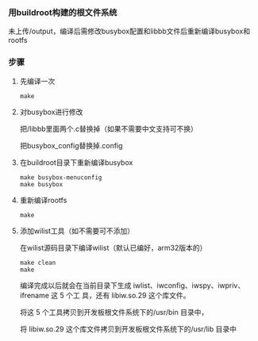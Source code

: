 ### 用buildroot构建的根文件系统

未上传/output，编译后需修改busybox配置和libbb文件后重新编译busybox和rootfs



### 步骤

1. 先编译一次

   ```
   make
   ```

2. 对busybox进行修改

   把/libbb里面两个.c替换掉（如果不需要中文支持可不换）

   把busybox_config替换掉.config

3. 在buildroot目录下重新编译busybox

   ```
   make busybox-menuconfig
   make busybox
   ```

4. 重新编译rootfs

   ```
   make
   ```

5. 添加wilist工具（如不需要可不添加）

   在wilist源码目录下编译wilist（默认已编好，arm32版本的）

   ```
   make clean
   make
   ```

   编译完成以后就会在当前目录下生成 iwlist、iwconfig、iwspy、iwpriv、ifrename 这 5 个工
   具，还有 libiw.so.29 这个库文件。

   将这 5 个工具拷贝到开发板根文件系统下的/usr/bin 目录中，

   将 libiw.so.29 这个库文件拷贝到开发板根文件系统下的/usr/lib 目录中